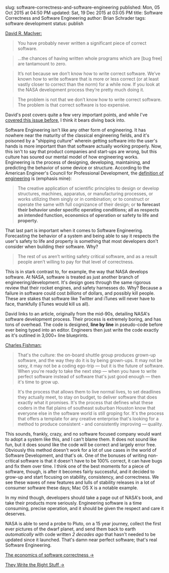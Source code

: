 slug: software-correctness-and-software-engineering
published: Mon, 05 Oct 2015 at 04:50 PM
updated: Sat, 19 Dec 2015 at 03:05 PM
title: Software Correctness and Software Engineering 
author: Brian Schrader
tags: software development
status: publish

[David R. MacIver:][1]

> You have probably never written a significant piece of correct software.

> ...the chances of having written whole programs which are [bug free] are 
> tantamount to zero.

> It’s not because we don’t know how to write correct software. We’ve known how
> to write software that is more or less correct (or at least vastly closer to
> correct than the norm) for a while now. If you look at the NASA development
> process they’re pretty much doing it.

> The problem is not that we don’t know how to write correct software. The
> problem is that correct software is too expensive.

[1]: http://www.drmaciver.com/2015/10/the-economics-of-software-correctness/

David's post covers quite a few very important points, and while I've [covered 
this issue before][2], I think it bears diving back into. 

[2]: http://brianschrader.com/archive/software-engineering/

Software Engineering isn't like any other form of engineering. It has nowhere
near the maturity of the classical engineering fields, and it's poisoned by a
"shipping culture" wherein getting software into the user's hands is more
important than that software actually working properly. Now, this isn't to say
that product companies and start-ups are wrong, but this culture
has soured our mental model of how engineering works. Engineering is the
process of designing, developing, maintaining, and predicting the behavior of
some device or structure. According to the American Engineer's Council for
Professional Development, the [definition of engineering][3] is (emphasis mine): 

[3]: https://en.wikipedia.org/wiki/Engineering#Definition

> The creative application of scientific principles to design or develop
> structures, machines, apparatus, or manufacturing processes, or works
> utilizing them singly or in combination; or to construct or operate the same
> with full cognizance of their design; or **to forecast their behavior under
> specific operating conditions; all as respects an intended function,
> economics of operation or safety to life and property.**

That last part is important when it comes to Software Engineering. Forecasting
the behavior of a system and being able to say it respects the user's safety to 
life and property is something that most developers don't consider when
building their software. Why?

> The rest of us aren’t writing safety critical software, and as a result
> people aren’t willing to pay for that level of correctness.

This is in stark contrast to, for example, the way that NASA develops software.
At NASA, software is treated as just another branch of engineering/development.
It's design goes through the same rigorous review that their rocket engines,
and safety harnesses do. Why? Because a failure in software could cost
*billions* of dollars, and possibly kill people. These are stakes that software
like Twitter and iTunes will never have to face, thankfully (iTunes would kill
us all).

David links to an article, originally from the mid-90s, detailing NASA's
software development process. Their process is extremely boring, and has tons 
of overhead. The code is designed, **line by line** in pseudo-code before ever 
being typed into an editor. Engineers then just write the code exactly as it's 
outlined in 3,000+ line blueprints. 

[Charles Fishman:](http://www.fastcompany.com/28121/they-write-right-stuff)

> That's the culture: the on-board shuttle group produces grown-up software,
> and the way they do it is by being grown-ups. It may not be sexy, it may not
> be a coding ego-trip — but it is the future of software. When you're ready to
> take the next step — when you have to write perfect software instead of
> software that's just good enough — then it's time to grow up.

> It's the process that allows them to live normal lives, to set deadlines they
> actually meet, to stay on budget, to deliver software that does exactly what
> it promises. It's the process that defines what these coders in the flat
> plains of southeast suburban Houston know that everyone else in the software
> world is still groping for. It's the process that offers a template for any
> creative enterprise that's looking for a method to produce consistent - and
> consistently improving — quality.

This sounds, frankly, crazy, and no software focused company would want to adopt
a system like this, and I can't blame them. It does not sound like fun, but it 
does sound like the code will be correct and largely error free. Obviously this 
method doesn't work for a lot of use cases in the world of Software Development,
and that's ok. One of the bonuses of writing non-critical software is that it
doesn't have to be 100% correct, it can have bugs and fix them over time. I
think one of the best moments for a piece of software, though, is after it
becomes fairly successful, and it decided to grow-up and start focusing on
stability, consistency, and correctness. We see these waves of new features and
lulls of stability releases in a lot of consumer software these days; Mac OS X
is a notable example. 

In my mind though, developers should take a page out of NASA's book, and take
their products more seriously. Engineering software is a time consuming,
precise operation, and it should be given the respect and care it deserves.  

NASA is able to send a probe to Pluto, on a 15 year journey, collect the first 
ever pictures of the dwarf planet, and send them back to earth *automatically* 
with code written *2 decades ago* that hasn't needed to be updated since it 
launched. That's damn near perfect software; that's real Software Engineering.


[The economics of software correctness &#8594;](http://www.drmaciver.com/2015/10/the-economics-of-software-correctness/)

[They Write the Right Stuff
&#8594;](http://www.fastcompany.com/28121/they-write-right-stuff)
